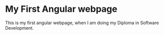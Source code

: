 <h1>My First Angular webpage</h1>
This is my first angular webpage, when I am doing my Diploma in Software Development.
